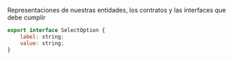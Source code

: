 Representaciones de nuestras entidades, los contratos y las interfaces que debe cumplir

```js
export interface SelectOption {
    label: string;
    value: string;
}
```
